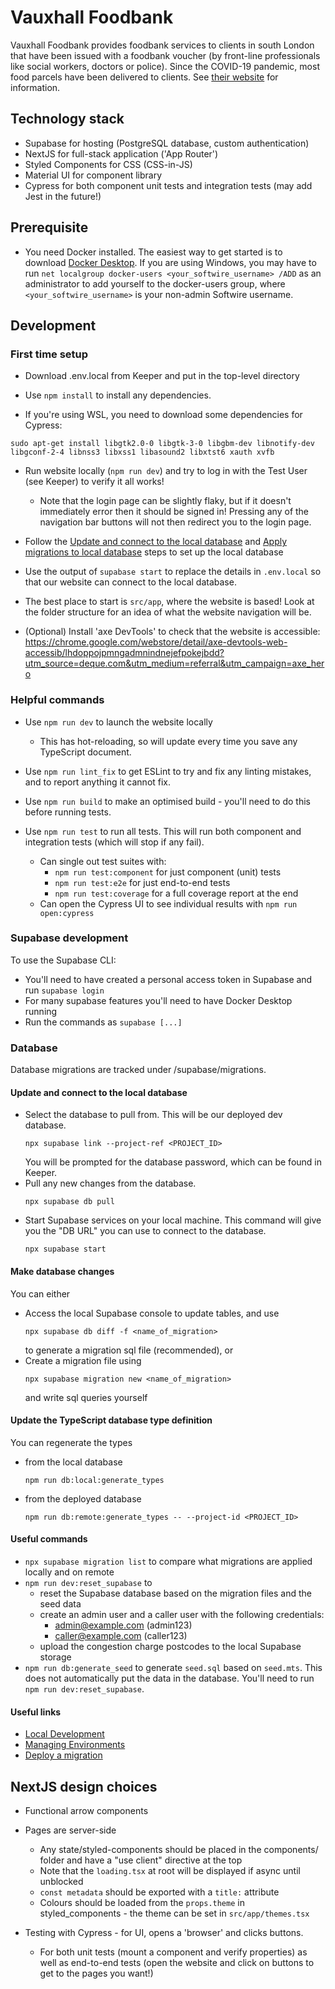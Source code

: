 Vauxhall Foodbank
=================

Vauxhall Foodbank provides foodbank services to clients in south London that have been issued with a foodbank voucher
(by front-line professionals like social workers, doctors or police). Since the COVID-19 pandemic, most food parcels
have been delivered to clients. See [their website](https://vauxhall.foodbank.org.uk/) for information.

## Technology stack

* Supabase for hosting (PostgreSQL database, custom authentication)
* NextJS for full-stack application ('App Router')
* Styled Components for CSS (CSS-in-JS)
* Material UI for component library
* Cypress for both component unit tests and integration tests (may add Jest in the future!)

## Prerequisite
- You need Docker installed. The easiest way to get started is to download [Docker Desktop](https://www.docker.com/products/docker-desktop/). If you are using Windows, you may have to run `net localgroup docker-users <your_softwire_username> /ADD` as an administrator to add yourself to the docker-users group, where `<your_softwire_username>` is your non-admin Softwire username.

## Development

### First time setup 

* Download .env.local from Keeper and put in the top-level directory

* Use `npm install` to install any dependencies.

* If you're using WSL, you need to download some dependencies for Cypress:
```shell
sudo apt-get install libgtk2.0-0 libgtk-3-0 libgbm-dev libnotify-dev libgconf-2-4 libnss3 libxss1 libasound2 libxtst6 xauth xvfb
```

* Run website locally (`npm run dev`) and try to log in with the Test User (see Keeper) to verify it all works!
  * Note that the login page can be slightly flaky, but if it doesn't immediately error then it should be signed in!
    Pressing any of the navigation bar buttons will not then redirect you to the login page.
* Follow the [Update and connect to the local database](#update-and-connect-to-the-local-database) and [Apply migrations to local database](#apply-migrations-to-local-database) steps to set up the local database
* Use the output of `supabase start` to replace the details in `.env.local` so that our website can connect to the local database.

* The best place to start is `src/app`, where the website is based! Look at the folder structure for an idea of what the
  website navigation will be.

* (Optional) Install 'axe DevTools' to check that the website is accessible:
  https://chrome.google.com/webstore/detail/axe-devtools-web-accessib/lhdoppojpmngadmnindnejefpokejbdd?utm_source=deque.com&utm_medium=referral&utm_campaign=axe_hero

### Helpful commands

* Use `npm run dev` to launch the website locally
    * This has hot-reloading, so will update every time you save any TypeScript document.

* Use `npm run lint_fix` to get ESLint to try and fix any linting mistakes, and to report anything it cannot fix.

* Use `npm run build` to make an optimised build - you'll need to do this before running tests.

* Use `npm run test` to run all tests. This will run both component and integration tests (which will stop if any fail).
  * Can single out test suites with:
    * `npm run test:component` for just component (unit) tests
    * `npm run test:e2e` for just end-to-end tests
    * `npm run test:coverage` for a full coverage report at the end
  * Can open the Cypress UI to see individual results with `npm run open:cypress`

### Supabase development

To use the Supabase CLI:
* You'll need to have created a personal access token in Supabase and run `supabase login`
* For many supabase features you'll need to have Docker Desktop running
* Run the commands as `supabase [...]`

### Database
Database migrations are tracked under /supabase/migrations.

#### Update and connect to the local database
* Select the database to pull from. This will be our deployed dev database. 
  ```shell
  npx supabase link --project-ref <PROJECT_ID>
  ```
  You will be prompted for the database password, which can be found in Keeper.
* Pull any new changes from the database.
  ```shell
  npx supabase db pull
  ```
* Start Supabase services on your local machine. This command will give you the "DB URL" you can use to connect to the database.
  ```shell
  npx supabase start
  ```

#### Make database changes
You can either
- Access the local Supabase console to update tables, and use
  ```shell
  npx supabase db diff -f <name_of_migration>
  ```
  to generate a migration sql file (recommended), or
- Create a migration file using
  ```shell
  npx supabase migration new <name_of_migration>
  ```
  and write sql queries yourself

#### Update the TypeScript database type definition
You can regenerate the types
- from the local database
  ```shell
  npm run db:local:generate_types
  ```
- from the deployed database
  ```shell
  npm run db:remote:generate_types -- --project-id <PROJECT_ID>
  ```

#### Useful commands
- `npx supabase migration list` to compare what migrations are applied locally and on remote
- `npm run dev:reset_supabase` to
  - reset the Supabase database based on the migration files and the seed data
  - create an admin user and a caller user with the following credentials:
    - admin@example.com (admin123)
    - caller@example.com (caller123)
  - upload the congestion charge postcodes to the local Supabase storage
- `npm run db:generate_seed` to generate `seed.sql` based on `seed.mts`. This does not automatically put the data in the database. You'll need to run `npm run dev:reset_supabase`.

#### Useful links
- [Local Development](https://supabase.com/docs/guides/cli/local-development)
- [Managing Environments](https://supabase.com/docs/guides/cli/managing-environments)
- [Deploy a migration](https://supabase.com/docs/guides/cli/managing-environments?environment=ci#deploy-a-migration)

## NextJS design choices

* Functional arrow components

* Pages are server-side
  * Any state/styled-components should be placed in the components/ folder and have a "use client" directive at the top
  * Note that the `loading.tsx` at root will be displayed if async until unblocked
  * `const metadata` should be exported with a `title:` attribute
  * Colours should be loaded from the `props.theme` in styled_components - the theme can be set in `src/app/themes.tsx`

* Testing with Cypress - for UI, opens a 'browser' and clicks buttons.
  * For both unit tests (mount a component and verify properties) as well as end-to-end tests (open the website and
    click on buttons to get to the pages you want!)
